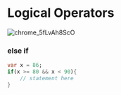# **Logical Operators**

![chrome_5fLvAh8ScO](C:\Users\DHA\Documents\ShareX\Screenshots\2021-11\chrome_5fLvAh8ScO.png)

### **else if**

```dart
var x = 86;
if(x >= 80 && x < 90){
    // statement here
}
```

